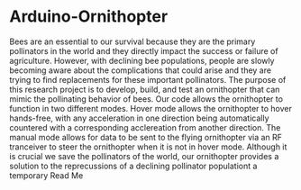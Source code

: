 # Arduino-Ornithopter

Bees are an essential to our survival because they are the primary pollinators in the world and they directly impact the success or failure of agriculture. However, with declining bee populations, people are slowly becoming aware about the complications that could arise and they are trying to find replacements for these important pollinators. The purpose of this research project is to develop, build, and test an ornithopter that can mimic the pollinating behavior of bees. Our code allows the ornithopter to function in two different modes. Hover mode allows the ornithopter to hover hands-free, with any acceleration in one direction being automatically countered with a corresponding acclereation from another direction. The manual mode allows for data to be sent to the flying ornithopter via an RF tranceiver to steer the ornithopter when it is not in hover mode. Although it is crucial we save the pollinators of the world, our ornithopter provides a solution to the reprecussions of a declining pollinator populationt a temporary Read Me

